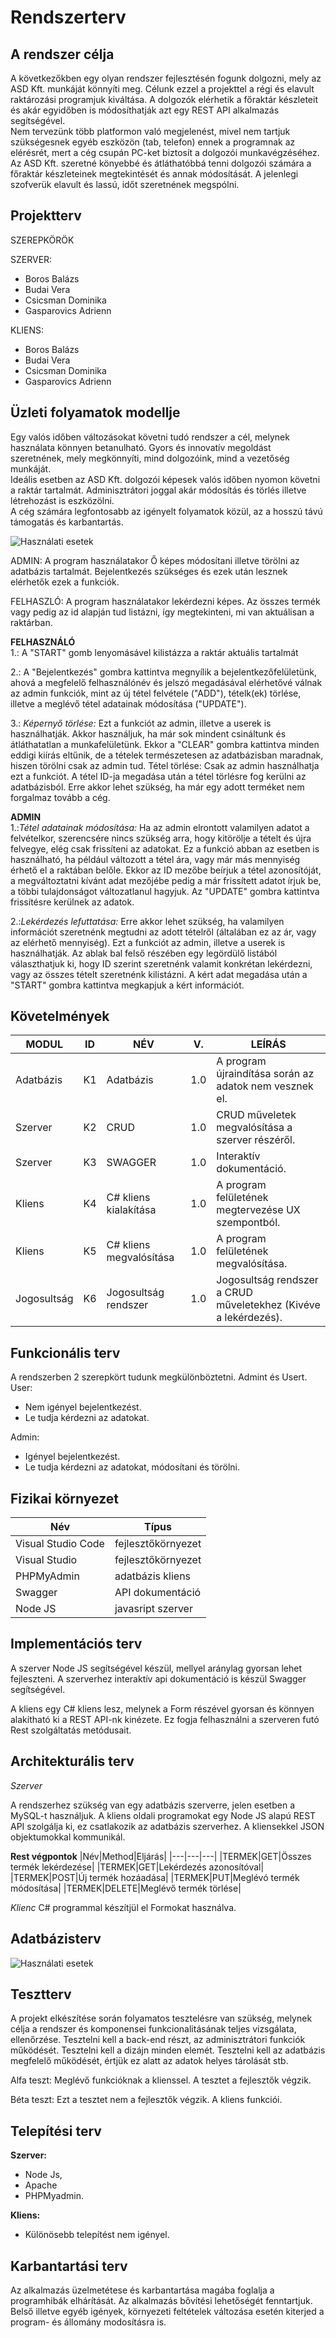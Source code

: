 # Rendszerterv

## A rendszer célja
A következőkben egy olyan rendszer fejlesztésén fogunk dolgozni, mely az ASD Kft. munkáját könnyíti meg. Célunk ezzel a projekttel a régi és elavult raktározási programjuk kiváltása. A dolgozók elérhetik a főraktár készleteit és akár egyidőben is módosíthatják azt egy REST API alkalmazás segítségével.  
Nem tervezünk több platformon való megjelenést, mivel nem tartjuk szükségesnek egyéb eszközön (tab, telefon) ennek a programnak az elérésrét, mert a cég csupán PC-ket biztosít a dolgozói munkavégzéséhez.
Az ASD Kft. szeretné könyebbé és átláthatóbbá tenni dolgozói számára a főraktár készleteinek megtekintését és annak módosítását. A jelenlegi szofverük elavult és lassú, időt szeretnének megspólni.

## Projektterv
SZEREPKÖRÖK

SZERVER:
- Boros Balázs
- Budai Vera
- Csicsman Dominika
- Gasparovics Adrienn 

KLIENS: 
- Boros Balázs
- Budai Vera
- Csicsman Dominika
- Gasparovics Adrienn 

## Üzleti folyamatok modellje
Egy valós időben változásokat követni tudó rendszer a cél, melynek használata könnyen betanulható. Gyors és innovatív megoldást szeretnének, mely megkönnyíti, mind dolgozóink, mind a vezetőség munkáját.\
Ideális esetben az ASD Kft. dolgozói képesek valós időben nyomon követni a raktár tartalmát. Adminisztrátori joggal akár módosítás és törlés illetve létrehozást is eszközölni.\
A cég számára legfontosabb az igényelt folyamatok közül, az a hosszú távú támogatás és karbantartás.

![Használati esetek](img/hasznalatiEset.png "Csicsman Dominika")

ADMIN: A program használatakor Ő képes módosítani illetve törölni az adatbázis tartalmát. Bejelentkezés szükséges és ezek után lesznek elérhetők ezek a funkciók.

FELHASZLÓ: A program használatakor lekérdezni képes. Az összes termék vagy pedig az id alapján tud listázni, így megtekinteni, mi van aktuálisan a raktárban.  

**FELHASZNÁLÓ**  
1.: A "START" gomb lenyomásável kilistázza a raktár aktuális tartalmát

2.: A "Bejelentkezés" gombra kattintva megnyílik a bejelentkezőfelületünk, ahová a megfelelő felhasználónév és jelszó megadásával elérhetővé válnak az admin funkciók, mint az új tétel felvétele ("ADD"), tételk(ek) törlése, illetve a meglévő tétel adatainak módosítása ("UPDATE").

3.: *Képernyő törlése:* Ezt a funkciót az admin, illetve a userek is használhatják. Akkor használjuk, ha már sok mindent csináltunk és átláthatatlan a munkafelületünk. Ekkor a "CLEAR" gombra kattintva minden eddigi kiírás eltűnik, de a tételek természetesen az adatbázisban maradnak, hiszen törölni csak az admin tud. 
Tétel törlése: Csak az admin használhatja ezt a funkciót. A tétel ID-ja megadása után a tétel törlésre fog kerülni az adatbázisból. Erre akkor lehet szükség, ha már egy adott terméket nem forgalmaz tovább a cég.  


**ADMIN**  
1.:*Tétel adatainak módosítása:* Ha az admin elrontott valamilyen adatot a felvételkor, szerencsére nincs szükség arra, hogy kitörölje a tételt és újra felvegye, elég csak frissíteni az adatokat. Ez a funkció abban az esetben is használható, ha például változott a tétel ára, vagy már más mennyiség érhető el a raktában belőle. Ekkor az ID mezőbe beírjuk a tétel azonosítóját, a megváltoztatni kívánt adat mezőjébe pedig a már frissített adatot írjuk be, a többi tulajdonságot változatlanul hagyjuk. Az "UPDATE" gombra kattintva frissítésre kerülnek az adatok.

2.:*Lekérdezés lefuttatása:* Erre akkor lehet szükség, ha valamilyen információt szeretnénk megtudni az adott tételről (általában ez az ár, vagy az elérhető mennyiség). Ezt a funkciót az admin, illetve a userek is használhatják. Az ablak bal felső részében egy legördülő listából választhatjuk ki, hogy ID szerint szeretnénk valamit konkrétan lekérdezni, vagy az összes tételt szeretnénk kilistázni. A kért adat megadása után a "START" gombra kattintva megkapjuk a kért információt.


## Követelmények
|MODUL|ID|NÉV|V.|LEÍRÁS|
|---|---|---|---|---|
|Adatbázis|K1|Adatbázis|1.0|A program újraindítása során az adatok nem vesznek el.|
|Szerver|K2|CRUD|1.0|CRUD műveletek megvalósítása a szerver részéről.|
|Szerver|K3|SWAGGER|1.0|Interaktív dokumentáció.|
|Kliens|K4|C# kliens kialakítása|1.0|A program felületének megtervezése UX szempontból. |
|Kliens|K5|C# kliens megvalósítása|1.0|A program felületének megvalósítása. |
|Jogosultság|K6|Jogosultság rendszer|1.0|Jogosultság rendszer a CRUD műveletekhez (Kivéve a lekérdezés).|

## Funkcionális terv
A rendszerben 2 szerepkört tudunk megkülönböztetni. Admint és Usert.
User:
- Nem igényel bejelentkezést.
- Le tudja kérdezni az adatokat.

Admin:
- Igényel bejelentkezést.
- Le tudja kérdezni az adatokat, módosítani és törölni.

## Fizikai környezet
|Név|Típus|
|---|---|
|Visual Studio Code|fejlesztőkörnyezet|
|Visual Studio|fejlesztőkörnyezet|
|PHPMyAdmin|adatbázis kliens|
|Swagger|API dokumentáció|
|Node JS|javasript szerver|
  
  
## Implementációs terv  
A szerver Node JS segítségével készül, mellyel aránylag gyorsan lehet fejleszteni. A szerverhez interaktív api dokumentáció is készül Swagger segítségével.  
  
A kliens egy C# kliens lesz, melynek a Form részével gyorsan és könnyen alakítható ki a REST API-nk kinézete. Ez fogja felhasználni a szerveren futó Rest szolgáltatás metódusait.
  

## Architekturális terv
*Szerver*

A rendszerhez szükség van egy adatbázis szerverre, jelen esetben a MySQL-t használjuk. A kliens oldali programokat egy Node JS alapú REST API szolgálja ki, ez csatlakozik az adatbázis szerverhez. A kliensekkel JSON objektumokkal kommunikál.

**Rest végpontok**
|Név|Method|Eljárás|
|---|---|---|
|TERMEK|GET|Összes termék lekérdezése|
|TERMEK|GET|Lekérdezés azonosítóval|
|TERMEK|POST|Új termék hozáadása|
|TERMEK|PUT|Meglévó termék módosítása|
|TERMEK|DELETE|Meglévő termék törlése|

*Klienc*
C# programmal készítjül el Formokat használva.

## Adatbázisterv

![Használati esetek](img/adatbazisTerv.drawio.png "Csicsman Dominika")

## Tesztterv
A projekt elkészítése során folyamatos tesztelésre van szükség, melynek célja a rendszer és komponensei funkcionalitásának teljes vizsgálata, ellenőrzése. Tesztelni kell a back-end részt, az adminisztrátori funkciók működését. Tesztelni kell a dizájn minden elemét. Tesztelni kell az adatbázis megfelelő működését, értjük ez alatt az adatok helyes tárolását stb.

Alfa teszt: Meglévő funkcióknak a klienssel. A tesztet a fejlesztők végzik.

Béta teszt: Ezt a tesztet nem a fejlesztők végzik. A kliens funkciói. 


## Telepítési terv
**Szerver:** 
- Node Js, 
- Apache 
- PHPMyadmin.

**Kliens:** 
- Különösebb telepítést nem igényel.

## Karbantartási terv
Az alkalmazás üzelmetétese és karbantartása magába foglalja a programhibák elhárítását. Az alkalmazás bővítési lehetőségét fenntartjuk. Belső illetve egyéb igények, környezeti feltételek változása esetén kiterjed a program- és állomány modosításra is. 
